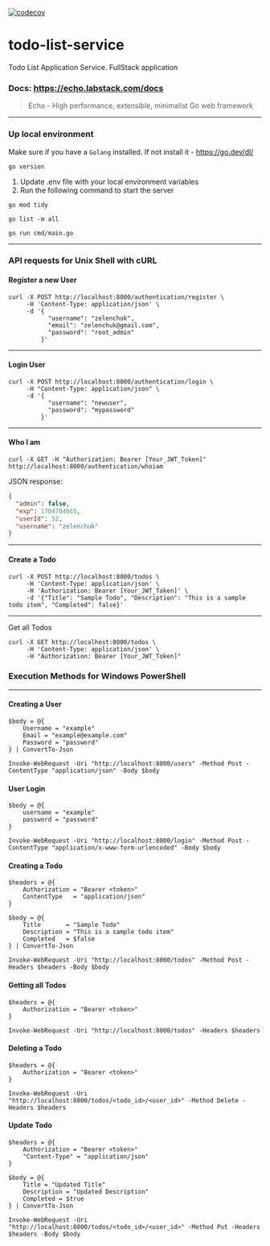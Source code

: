 [![codecov](https://codecov.io/gh/StarLance-Squad/todo-list-service/graph/badge.svg?token=J0WE99LHAE)](https://codecov.io/gh/StarLance-Squad/todo-list-service)

# todo-list-service

Todo List Application Service. FullStack application

### Docs: https://echo.labstack.com/docs

> Echo - High performance, extensible, minimalist Go web framework

---

### Up local environment

Make sure if you have a `Golang` installed. If not install it - https://go.dev/dl/

```shell
go version
```

1. Update .env file with your local environment variables
2. Run the following command to start the server

```shell
go mod tidy
```

```shell
go list -m all
```

```shell
go run cmd/main.go
```

---

### API requests for Unix Shell with cURL

#### Register a new User

```shell
curl -X POST http://localhost:8000/authentication/register \
     -H 'Content-Type: application/json' \
     -d '{
           "username": "zelenchuk",
           "email": "zelenchuk@gmail.com",
           "password": "root_admin"
         }'
```

---

#### Login User

```shell
curl -X POST http://localhost:8000/authentication/login \
     -H "Content-Type: application/json" \
     -d '{
           "username": "newuser",
           "password": "mypassword"
         }'
```

---

#### Who I am

```shell
curl -X GET -H "Authorization: Bearer [Your_JWT_Token]" http://localhost:8000/authentication/whoiam
```

JSON response:

```json
{
  "admin": false,
  "exp": 1704704665,
  "userId": 52,
  "username": "zelenchuk"
}
```

---

#### Create a Todo

```shell
curl -X POST http://localhost:8000/todos \
     -H 'Content-Type: application/json' \
     -H 'Authorization: Bearer [Your_JWT_Token]' \
     -d '{"Title": "Sample Todo", "Description": "This is a sample todo item", "Completed": false}'
```

---

Get all Todos

```shell
curl -X GET http://localhost:8000/todos \
     -H 'Content-Type: application/json' \
     -H "Authorization: Bearer [Your_JWT_Token]"
```

### Execution Methods for Windows PowerShell

---

#### Creating a User

```shell
$body = @{
    Username = "example"
    Email = "example@example.com"
    Password = "password"
} | ConvertTo-Json

Invoke-WebRequest -Uri "http://localhost:8000/users" -Method Post -ContentType "application/json" -Body $body
```

#### User Login

```shell
$body = @{
    username = "example"
    password = "password"
}

Invoke-WebRequest -Uri "http://localhost:8000/login" -Method Post -ContentType "application/x-www-form-urlencoded" -Body $body
```

#### Creating a Todo

```shell
$headers = @{
    Authorization = "Bearer <token>"
    ContentType   = "application/json"
}

$body = @{
    Title       = "Sample Todo"
    Description = "This is a sample todo item"
    Completed   = $false
} | ConvertTo-Json

Invoke-WebRequest -Uri "http://localhost:8000/todos" -Method Post -Headers $headers -Body $body
```

#### Getting all Todos

```shell
$headers = @{
    Authorization = "Bearer <token>"
}

Invoke-WebRequest -Uri "http://localhost:8000/todos" -Headers $headers
```

#### Deleting a Todo

```shell
$headers = @{
    Authorization = "Bearer <token>"
}

Invoke-WebRequest -Uri "http://localhost:8000/todos/<todo_id>/<user_id>" -Method Delete -Headers $headers

```

#### Update Todo

```shell
$headers = @{
    Authorization = "Bearer <token>"
    "Content-Type" = "application/json"
}

$body = @{
    Title = "Updated Title"
    Description = "Updated Description"
    Completed = $true
} | ConvertTo-Json

Invoke-WebRequest -Uri "http://localhost:8000/todos/<todo_id>/<user_id>" -Method Put -Headers $headers -Body $body
```
